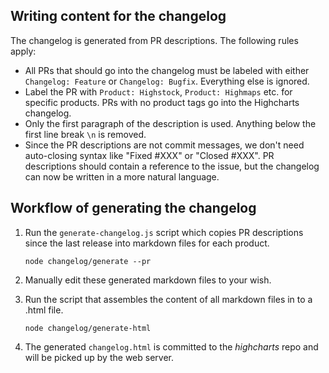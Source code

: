 ## Writing content for the changelog
The changelog is generated from PR descriptions. The following rules apply:
* All PRs that should go into the changelog must be labeled with either 
`Changelog: Feature` or `Changelog: Bugfix`. Everything else is ignored.
* Label the PR with `Product: Highstock`, `Product: Highmaps` etc. for specific
products. PRs with no product tags go into the Highcharts changelog.
* Only the first paragraph of the description is used. Anything below the first
line break `\n` is removed.
* Since the PR descriptions are not commit messages, we don't need auto-closing
syntax like "Fixed #XXX" or "Closed #XXX". PR descriptions should contain a
reference to the issue, but the changelog can now be written in a more natural
language.


## Workflow of generating the changelog
1. Run the `generate-changelog.js` script which copies PR descriptions since the last release into markdown files for each product.

    ```
    node changelog/generate --pr
    ```

3. Manually edit these generated markdown files to your wish.

4. Run the script that assembles the content of all markdown files in to a .html file.

    ```
    node changelog/generate-html
    ```

5. The generated `changelog.html` is committed to the _highcharts_ repo and will be picked up by the web server.
